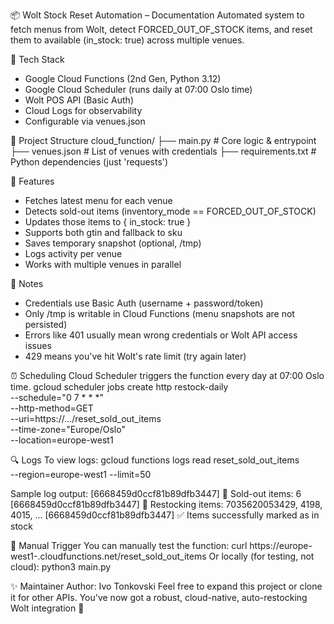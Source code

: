 📦 Wolt Stock Reset Automation – Documentation
Automated system to fetch menus from Wolt, detect FORCED_OUT_OF_STOCK items, and reset them to available (in_stock: true) across multiple venues.

🔧 Tech Stack
- Google Cloud Functions (2nd Gen, Python 3.12)
- Google Cloud Scheduler (runs daily at 07:00 Oslo time)
- Wolt POS API (Basic Auth)
- Cloud Logs for observability
- Configurable via venues.json

📁 Project Structure
cloud_function/
├── main.py                # Core logic & entrypoint
├── venues.json            # List of venues with credentials
├── requirements.txt       # Python dependencies (just 'requests')

🧩 Features
- Fetches latest menu for each venue
- Detects sold-out items (inventory_mode == FORCED_OUT_OF_STOCK)
- Updates those items to { in_stock: true }
- Supports both gtin and fallback to sku
- Saves temporary snapshot (optional, /tmp)
- Logs activity per venue
- Works with multiple venues in parallel

🔐 Notes
- Credentials use Basic Auth (username + password/token)
- Only /tmp is writable in Cloud Functions (menu snapshots are not persisted)
- Errors like 401 usually mean wrong credentials or Wolt API access issues
- 429 means you've hit Wolt's rate limit (try again later)

⏰ Scheduling
Cloud Scheduler triggers the function every day at 07:00 Oslo time.
gcloud scheduler jobs create http restock-daily \
  --schedule="0 7 * * *" \
  --http-method=GET \
  --uri=https://.../reset_sold_out_items \
  --time-zone="Europe/Oslo" \
  --location=europe-west1

🔍 Logs
To view logs:
gcloud functions logs read reset_sold_out_items \
  --region=europe-west1 --limit=50

Sample log output:
[6668459d0ccf81b89dfb3447] 🛒 Sold-out items: 6
[6668459d0ccf81b89dfb3447] 🔁 Restocking items: 7035620053429, 4198, 4015, ...
[6668459d0ccf81b89dfb3447] ✅ Items successfully marked as in stock

🚀 Manual Trigger
You can manually test the function:
curl https://europe-west1-<project-id>.cloudfunctions.net/reset_sold_out_items
Or locally (for testing, not cloud):
python3 main.py


✨ Maintainer
Author: Ivo Tonkovski
Feel free to expand this project or clone it for other APIs. You've now got a robust, cloud-native, auto-restocking Wolt integration 👏